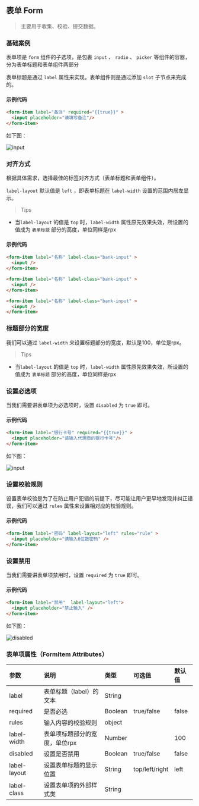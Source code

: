 
## 表单 Form

>主要用于收集、校验、提交数据。


###  基础案例

表单项是 `form` 组件的子选项，是包裹 `input` 、 `radio` 、 `picker` 等组件的容器，分为表单标题和表单组件两部分

表单标题是通过 `label` 属性来实现，表单组件则是通过添加 `slot` 子节点来完成的。


#### 示例代码
```html
<form-item label="备注" required="{{true}}" >
  <input placeholder="请填写备注"/>
</form-item>

```

如下图：

![input](http://imglf4.nosdn0.126.net/img/YUdIR2E3ME5weEdJeFl3aTNFc1djYkowc1l4Vm9obUZiQlZ0bnk5dUc2b3dzMUpBRjN2TDdRPT0.png?imageView&thumbnail=500x0&quality=96&stripmeta=0)

### 对齐方式

根据具体需求，选择最佳的标签对齐方式（表单标题和表单组件）。

`label-layout` 默认值是 `left` ，即表单标题在 `label-width` 设置的范围内居左显示。

> Tips
 * 当`label-layout` 的值是 `top` 时，`label-width` 属性原先效果失效，所设置的值成为 `表单标题` 部分的高度，单位同样是rpx

#### 示例代码

```html
<form-item label="名称" label-class="bank-input" >
  <input />
</form-item>

<form-item label="名称" label-class="bank-input" >
  <input />
</form-item>

<form-item label="名称" label-class="bank-input" >
  <input />
</form-item>
```


### 标题部分的宽度

我们可以通过 `label-width` 来设置标题部分的宽度，默认是100，单位是rpx。

> Tips
 * 当`label-layout` 的值是 `top` 时，`label-width` 属性原先效果失效，所设置的值成为 `表单标题` 部分的高度，单位同样是rpx


### 设置必选项

当我们需要讲表单项为必选项时，设置 `disabled` 为 `true` 即可。

#### 示例代码

```html
<form-item label="银行卡号" required="{{true}}" >
  <input placeholder="请输入代理商的银行卡号"/>
</form-item>

```
如下图：

![input](http://imglf6.nosdn0.126.net/img/YUdIR2E3ME5weEdJeFl3aTNFc1djWHdLa2t2bXZQOTc0b0ZGbHJYbmg3bUlvbXlaaENRdUtRPT0.png?imageView&thumbnail=500x0&quality=96&stripmeta=0)

### 设置校验规则

设置表单校验是为了在防止用户犯错的前提下，尽可能让用户更早地发现并纠正错误，我们可以通过 `rules` 属性来设置相对应的校验规则。


#### 示例代码

```html
<form-item label="密码" label-layout="left" rules="rule" >
  <input placeholder="请输入6位数密码" />
</form-item>

```

### 设置禁用

当我们需要讲表单项禁用时，设置 `required` 为 `true` 即可。

#### 示例代码

```html
<form-item label="禁用"  label-layout="left">
  <input placeholder="禁止输入" />
</form-item>

```

如下图：

![disabled](http://imglf5.nosdn0.126.net/img/YUdIR2E3ME5weEdJeFl3aTNFc1djYW0zRTFTVVRLY000UWxJUGxBNEp5Vy9tK083emlYblp3PT0.jpg?imageView&thumbnail=500x0&quality=96&stripmeta=0&type=jpg)


### 表单项属性（FormItem Attributes）

| 参数   | 说明 | 类型 | 可选值 | 默认值 |  
|:----|:----|:----|:----|:----|
| label | 表单标题（label）的文本 | String |  |  | 
| required | 是否必选 | Boolean | true/false | false | 
| rules | 输入内容的校验规则| object |  |    | 
| label-width | 表单项标题部分的宽度，单位rpx | Number |   |  100 | 
| disabled   | 设置是否禁用 | Boolean | true/false | false |
| label-layout  | 设置表单标题的显示位置 | String | top/left/right | left |
| label-class   | 设置表单项的外部样式类 | String |  |  
